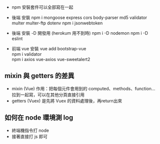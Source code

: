 - npm 安裝套件可以全部寫在一起

- 後端 安裝
npm i mongoose express cors body-parser md5 validator multer multer-ftp dotenv
npm i jsonwebtoken

- 後端 安裝 -D 開發用 (herokum 用不到時)
npm i -D nodemon 
npm i -D eslint

- 前端 vue 安裝
vue add bootstrap-vue  
npm i validator    
npm i axios vue-axios vue-sweetalert2

## mixin 與 getters 的差異
 - mixin (Vue) 作用：把每個元件會用到的 computed、methods、function...拉到一起寫，可以在其他分頁直接引用
 - getters (Vuex) 是先將 Vuex 的資料處理後，再return出來


## 如何在 node 環境測 log
- 終端機指令打 node
- 接著直接打 js 即可
